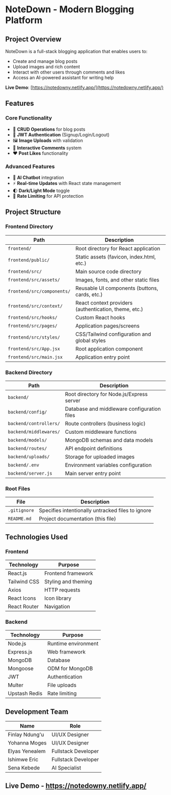 # NoteDown - Modern Blogging Platform

## Project Overview

NoteDown is a full-stack blogging application that enables users to:
- Create and manage blog posts
- Upload images and rich content
- Interact with other users through comments and likes
- Access an AI-powered assistant for writing help

**Live Demo**: [https://notedowny.netlify.app/](https://notedowny.netlify.app/)

## Features

### Core Functionality
- 📝 **CRUD Operations** for blog posts
- 🔐 **JWT Authentication** (Signup/Login/Logout)
- 🖼️ **Image Uploads** with validation
- 💬 **Interactive Comments** system
- ❤️ **Post Likes** functionality

### Advanced Features
- 🤖 **AI Chatbot** integration
- ⚡ **Real-time Updates** with React state management
- 🌓 **Dark/Light Mode** toggle
- 🚦 **Rate Limiting** for API protection

## Project Structure

### Frontend Directory

| Path                      | Description                                                                 |
|---------------------------|-----------------------------------------------------------------------------|
| `frontend/`               | Root directory for React application                                        |
| `frontend/public/`        | Static assets (favicon, index.html, etc.)                                  |
| `frontend/src/`           | Main source code directory                                                  |
| `frontend/src/assets/`    | Images, fonts, and other static files                                       |
| `frontend/src/components/`| Reusable UI components (buttons, cards, etc.)                              |
| `frontend/src/context/`   | React context providers (authentication, theme, etc.)                      |
| `frontend/src/hooks/`     | Custom React hooks                                                          |
| `frontend/src/pages/`     | Application pages/screens                                                   |
| `frontend/src/styles/`    | CSS/Tailwind configuration and global styles                                |
| `frontend/src/App.jsx`    | Root application component                                                  |
| `frontend/src/main.jsx`   | Application entry point                                                     |

### Backend Directory

| Path                      | Description                                                                 |
|---------------------------|-----------------------------------------------------------------------------|
| `backend/`                | Root directory for Node.js/Express server                                   |
| `backend/config/`         | Database and middleware configuration files                                 |
| `backend/controllers/`    | Route controllers (business logic)                                          |
| `backend/middlewares/`    | Custom middleware functions                                                 |
| `backend/models/`         | MongoDB schemas and data models                                             |
| `backend/routes/`         | API endpoint definitions                                                    |
| `backend/uploads/`        | Storage for uploaded images                                                 |
| `backend/.env`            | Environment variables configuration                                         |
| `backend/server.js`       | Main server entry point                                                     |

### Root Files

| File              | Description                                                                 |
|-------------------|-----------------------------------------------------------------------------|
| `.gitignore`      | Specifies intentionally untracked files to ignore                           |
| `README.md`       | Project documentation (this file)                                           |
## Technologies Used

### Frontend
| Technology | Purpose |
|------------|---------|
| React.js | Frontend framework |
| Tailwind CSS | Styling and theming |
| Axios | HTTP requests |
| React Icons | Icon library |
| React Router | Navigation |

### Backend
| Technology | Purpose |
|------------|---------|
| Node.js | Runtime environment |
| Express.js | Web framework |
| MongoDB | Database |
| Mongoose | ODM for MongoDB |
| JWT | Authentication |
| Multer | File uploads |
| Upstash Redis | Rate limiting |

## Development Team

| Name               | Role                 |                                                                
|--------------------|----------------------|
| Finlay Ndung'u     | UI/UX Designer       | 
| Yohanna Moges      | UI/UX Designer       | 
| Elyas Yenealem     | Fullstack Developer  | 
| Ishimwe Eric       | Fullstack Developer  | 
| Sena Kebede        | AI Specialist        | 
## Live Demo -  https://notedowny.netlify.app/

